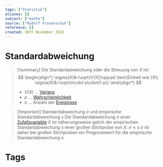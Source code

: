 ```yaml
---
tags: ["Statistik"]
aliases: []
subject: ["mathe"]
source: ["Rudolf Frauenschuh"]
reference: []
created: 30th November 2022
---
```


# Standardabweichung

>[!summary] Die Standardabweichung oder die Streuung von $X$ ist:
> $$
> \begin{align*}
> \sigma(X)&=\sqrt{V(X)}\qquad \text{Einheit wie }X\\
> \sigma(X)&=\sqrt{n\cdot p\cdot(1-p)}
> \end{align*}
> $$
> - $V(X)$ … [Varianz](Varianz.md)
> - $p$ ... [Wahrscheinlichkeit](Wahrscheinlichkeit.md)
> - $n$ ... Anzahl der [Ereignisse](Ereignis.md)

> [!important] Standardabweichung $\sigma$ und empirische Standardabweichung $s$
> Die Standardabweichung $\sigma$ einer [Zufallsvariable](Zufallsvariable.md) $X$ ist näherungsweise gelich der empirischen Standardabweichung $s$ einer großen Stichprobe von $X$:
> $\sigma\approx s$
> $\sigma$ ist daher bei großen Stichproben ein Prognosewert für die empirische Standardabweichung $s$
> 

# Tags



